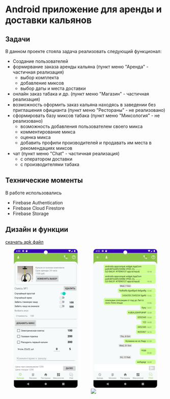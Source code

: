 # Android приложение для аренды и доставки кальянов

## Задачи

В данном проекте стояла задача реализовать следующий функционал:
- Создание пользователей
- формирвание заказа аренды кальяна (пункт меню "Аренда" - частичная реализация)
  - выбор комплекта
  - добавление миксов
  - выбор даты и места доставки
- онлайн заказ табака и др. (пункт меню "Магазин" - частичная реализация)
- возможность оформить заказ кальяна находясь в заведении без приглашения официанта (пункт меню "Рестораны" - не реализовано)
- сформировать базу миксов табака (пункт меню "Миксология" - не реализовано)
  - возможность добавления пользователем своего микса
  - комментирование микса
  - оценка микса
  - добавить профили производителей и продавать им места в рекомендациях миксов
- чат (пункт меню "Chat" - частичная реализация)
  - с оператором доставки
  - с производителями табака

## Технические моменты

В работе использовались 
- Firebase Authentication
- Firebase Cloud Firestore
- Firebase Storage

## Дизайн и функции
[скачать apk файл](readme/allsmokeme.apk)

<p align="center"><img src="readme/Screenshot_20230217_165116.png" width="200"/><img src="readme/Screenshot_20230217_165220.png" width="200" style="margin-left: 50px;"/><img src="https://github.com/exegguto/allsmokeme_app/blob/main/readme/device-2023-02-17-161042.gif" width="200" style="margin-left: 50px;"/></p>
